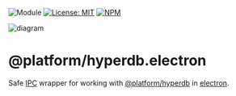 ![Module](https://img.shields.io/badge/%40platform-hyperdb.electron-%23EA4E7E.svg)
[![License: MIT](https://img.shields.io/badge/license-MIT-blue.svg)](https://opensource.org/licenses/MIT)
[![NPM](https://img.shields.io/npm/v/@platform/hyperdb.electron.svg?colorB=blue&style=flat)](https://www.npmjs.com/package/@platform/hyperdb.electron)

![diagram](https://user-images.githubusercontent.com/185555/54873658-d7169b80-4e3f-11e9-8ba3-6d853afeafd0.png)

# @platform/hyperdb.electron
Safe [IPC](https://electronjs.org/docs/api/ipc-renderer) wrapper for working with [@platform/hyperdb](../hyperdb) in [electron](https://electronjs.org).
